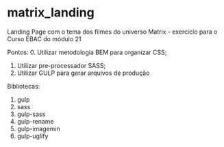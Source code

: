 # matrix_landing
Landing Page com o tema dos filmes do universo Matrix - exercício para o Curso EBAC do módulo 21

Pontos:
0. Utilizar metodologia BEM para organizar CSS;
1. Utilizar pre-processador SASS;
2. Utilizar GULP para gerar arquivos de produção

Bibliotecas:
1. gulp
2. sass
3. gulp-sass
4. gulp-rename
5. gulp-imagemin
6. gulp-uglify
